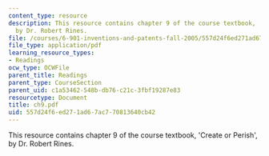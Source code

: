 ```yaml
---
content_type: resource
description: This resource contains chapter 9 of the course textbook, 'Create or Perish',
  by Dr. Robert Rines.
file: /courses/6-901-inventions-and-patents-fall-2005/557d24f6ed271ad67ac770813640cb42_ch9.pdf
file_type: application/pdf
learning_resource_types:
- Readings
ocw_type: OCWFile
parent_title: Readings
parent_type: CourseSection
parent_uid: c1a53462-548b-db76-c21c-3fbf19287e83
resourcetype: Document
title: ch9.pdf
uid: 557d24f6-ed27-1ad6-7ac7-70813640cb42
---
```

This resource contains chapter 9 of the course textbook, 'Create or Perish', by Dr. Robert Rines.

